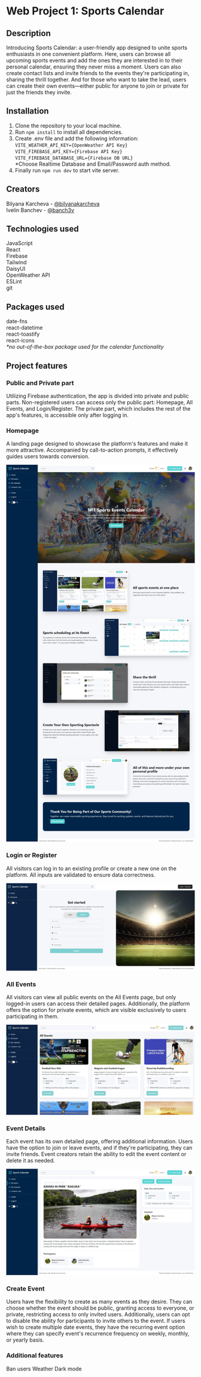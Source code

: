 # Web Project 1: Sports Calendar

## Description

Introducing Sports Calendar: a user-friendly app designed to unite sports enthusiasts in one convenient platform. Here, users can browse all upcoming sports events and add the ones they are interested in to their personal calendar, ensuring they never miss a moment. Users can also create contact lists and invite friends to the events they're participating in, sharing the thrill together. And for those who want to take the lead, users can create their own events—either public for anyone to join or private for just the friends they invite.

## Installation

1. Clone the repository to your local machine.
2. Run `npm install` to install all dependencies.
3. Create .env file and add the following information:<br>
   `VITE_WEATHER_API_KEY={OpenWeather API Key}`<br>
   `VITE_FIREBASE_API_KEY={Firebase API Key}`<br>
   `VITE_FIREBASE_DATABASE_URL={Firebase DB URL}`</br>
   \*Choose Realtime Database and Email/Password auth method.
4. Finally run `npm run dev` to start vite server.

## Creators

Bilyana Karcheva - [@bilyanakarcheva](https://github.com/bilyanakarcheva)<br>
Ivelin Banchev - [@banch3v](https://github.com/banch3v/)<br>

## Technologies used

JavaScript<br>
React<br>
Firebase<br>
Tailwind<br>
DaisyUI<br>
OpenWeather API<br>
ESLint<br>
git<br>

## Packages used

date-fns<br>
react-datetime<br>
react-toastify<br>
react-icons<br>
<i>\*no out-of-the-box package used for the calendar functionality</i>

## Project features

### Public and Private part

Utilizing Firebase authentication, the app is divided into private and public parts. Non-registered users can access only the public part: Homepage, All Events, and Login/Register. The private part, which includes the rest of the app's features, is accessible only after logging in.

### Homepage

A landing page designed to showcase the platform's features and make it more attractive. Accompanied by call-to-action prompts, it effectively guides users towards conversion.

![Trending GIFs Page](./readme-images/homepage.jpg)

### Login or Register

All visitors can log in to an existing profile or create a new one on the platform. All inputs are validated to ensure data correctness.

![Trending GIFs Page](./readme-images/login-register.jpg)

### All Events

All visitors can view all public events on the All Events page, but only logged-in users can access their detailed pages. Additionally, the platform offers the option for private events, which are visible exclusively to users participating in them.

![Trending GIFs Page](./readme-images/all-events.jpg)

### Event Details

Each event has its own detailed page, offering additional information. Users have the option to join or leave events, and if they're participating, they can invite friends. Event creators retain the ability to edit the event content or delete it as needed.

![Trending GIFs Page](./readme-images/event-details.jpg)

### Create Event

Users have the flexibility to create as many events as they desire. They can choose whether the event should be public, granting access to everyone, or private, restricting access to only invited users. Additionally, users can opt to disable the ability for participants to invite others to the event. If users wish to create multiple date events, they have the recurring event option where they can specify event's recurrence frequency on weekly, monthly, or yearly basis.

### Additional features

Ban users
Weather
Dark mode
